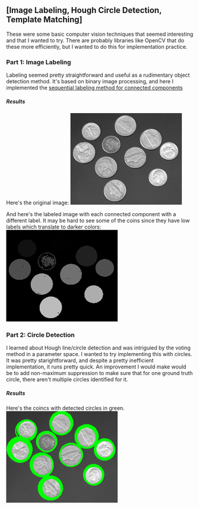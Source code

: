 ## [Image Labeling, Hough Circle Detection, Template Matching]

These were some basic computer vision techniques that seemed interesting and that I wanted to try. There are probably libraries like OpenCV that do these more efficiently, but I wanted to do this for implementation practice.

### Part 1: Image Labeling

Labeling seemed pretty straightforward and useful as a rudimentary object detection method. It's based on binary image processing, and here I implemented the [sequential labeling method for connected components](https://en.wikipedia.org/wiki/Connected-component_labeling)

##### Results

Here's the original image: 
![coins-orig](data/coins.png)

And here's the labeled image with each connected component with a different label. It may be hard to see some of the coins since they have low labels which translate to darker colors:
![coins-labeled](output/coins_labeled.png)


### Part 2: Circle Detection

I learned about Hough line/circle detection and was intriguied by the voting method in a parameter space. I wanted to try implementing this with circles. It was pretty starightforward, and despite a pretty inefficient implementation, it runs pretty quick. An improvement I would make would be to add non-maximum suppression to make sure that for one ground truth circle, there aren't multiple circles identified for it.

##### Results

Here's the coincs with detected circles in green.
![coins-circles](output/coins_circles.png)

